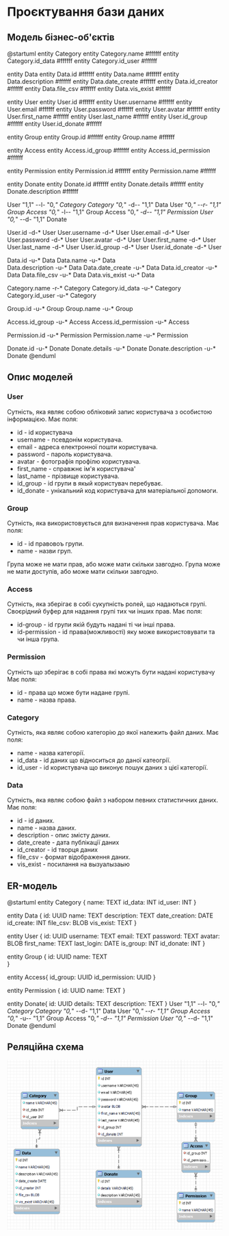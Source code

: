 # Проєктування бази даних


## Модель бізнес-об'єктів

@startuml
entity Category
entity Category.name  #ffffff
entity Category.id_data  #ffffff
entity Category.id_user #ffffff 
 

entity Data
entity Data.id  #ffffff 
entity Data.name  #ffffff 
entity Data.description  #ffffff 
entity Data.date_create #ffffff
entity Data.id_creator #ffffff
entity Data.file_csv #ffffff
entity Data.vis_exist #ffffff



entity User
entity User.id  #ffffff 
entity User.username  #ffffff
entity User.email  #ffffff 
entity User.password  #ffffff 
entity User.avatar #ffffff
entity User.first_name  #ffffff 
entity User.last_name  #ffffff 
entity User.id_group #ffffff 
entity User.id_donate #ffffff 

entity Group
entity Group.id  #ffffff 
entity Group.name  #ffffff 

entity Access
entity Access.id_group #ffffff 
entity Access.id_permission #ffffff 


entity Permission
entity Permission.id  #ffffff 
entity Permission.name  #ffffff 

entity Donate
entity Donate.id #ffffff 
entity Donate.details #ffffff 
entity Donate.description #ffffff 

User "1,1" --l- "0,*" Category
Category "0,*" -d-- "1,1" Data
User "0,*" --r- "1,1" Group
Access "0,*" -l-- "1,1" Group
Access "0,*" -d-- "1,1" Permission
User "0,*" --d- "1,1" Donate

User.id  -d-* User
User.username  -d-* User
User.email -d-* User
User.password  -d-* User
User.avatar -d-* User
User.first_name -d-* User 
User.last_name -d-* User 
User.id_group -d-* User 
User.id_donate -d-* User

Data.id -u-* Data 
Data.name -u-* Data  
Data.description -u-* Data 
Data.date_create -u-* Data
Data.id_creator -u-* Data
Data.file_csv -u-* Data
Data.vis_exist -u-* Data


Category.name -r-* Category 
Category.id_data -u-* Category 
Category.id_user -u-* Category

Group.id -u-* Group
Group.name -u-* Group

Access.id_group -u-* Access
Access.id_permission -u-* Access
   
Permission.id  -u-* Permission
Permission.name -u-* Permission

Donate.id -u-* Donate
Donate.details -u-* Donate
Donate.description  -u-* Donate
@enduml


## Опис моделей


### User

Сутність, яка являє собою обліковий запис користувача з особистою інформацією.
Має поля:
- id - id користувача
- username - псевдонім користувача.
- email - адреса електронної пошти користувача.
- password - пароль користувача.
- avatar - фотографія профілю користувача.
- first_name - справжнє ім'я користувача'
- last_name - прізвище користувача.
- id_group - id групи в якый користувач перебуває.
- id_donate - унікальний код користувача для матеріальної допомоги.


### Group

Сутність, яка використовується для визначення прав користувача.
Має поля:
- id - id правовоъ групи.
- name - назви груп.

Група може не мати прав, або може мати скільки завгодно.
Група може не мати доступів, або може мати скільки завгодно.


### Access

Сутність, яка зберігає в собі сукупність ролей, що надаються групі. Своєрідний буфер для надання групі тих чи інших прав.
Має поля:
- id-group - id групи якій будуть надані ті чи інші права.
- id-permission - id права(можливості) яку може використовувати та чи інша група.


### Permission

Сутність що зберігає в собі права які можуть бути надані користувачу
Має поля:
- id - права що може бути надане групі.
- name - назва права.

### Category

Сутність, яка являє собою категорію до якої належить файл даних.
Має поля:
- name - назва категорії.
- id_data - id даних що відноситься до даної катеогрії.
- id_user - id користувача що виконує пошук даних з цієї категорії.

### Data

Сутність, яка являє собою файл з набором певних статистичних даних.
Має поля:
- id - id даних.
- name - назва даних.
- description - опис змісту даних.
- date_create - дата публікації даних
- id_creator - id творця даних
- file_csv - формат відображення даних.
- vis_exist - посилання на вызуалызаыю



## ER-модель


@startuml
entity Category {
name: TEXT 
id_data: INT 
id_user: INT 
}


entity Data { 
id: UUID 
name: TEXT 
description: TEXT 
date_creation: DATE 
id_create: INT 
file_csv: BLOB 
vis_exist: TEXT 
}

entity User { 
id: UUID
username: TEXT
email: TEXT 
password: TEXT
avatar: BLOB 
first_name: TEXT 
last_login: DATE 
is_group: INT 
id_donate: INT 
}

entity Group { 
id: UUID 
name: TEXT  
}

entity Access{
id_group: UUID
id_permission: UUID
}

entity Permission { 
id: UUID
name: TEXT 
}


entity Donate{
id: UUID
details: TEXT
description: TEXT
}
User "1,1" --l- "0,*" Category
Category "0,*" --d- "1,1" Data
User "0,*" --r- "1,1" Group
Access "0,*" -u-- "1,1" Group
Access "0,*" -d-- "1,1" Permission
User "0,*" --d- "1,1" Donate
@enduml


## Реляційна схема


![screenshot1](./images/rel.png)